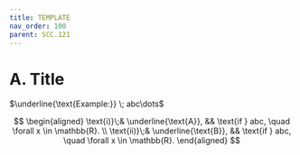 ```yaml
---
title: TEMPLATE
nav_order: 100
parent: SCC.121
---
```

# A. Title

$\underline{\text{Example:}} \; abc\dots$

$$
\begin{aligned}
\text{i)}\;& \underline{\text{A}}, && \text{if } abc, \quad \forall x \in \mathbb{R}. \\
\text{ii)}\;& \underline{\text{B}}, && \text{if } abc, \quad \forall x \in \mathbb{R}.
\end{aligned}
$$